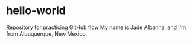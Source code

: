 # hello-world
Repository for practicing GitHub flow
My name is Jade Albanna, and I'm from Albuquerque, New Mexico.
